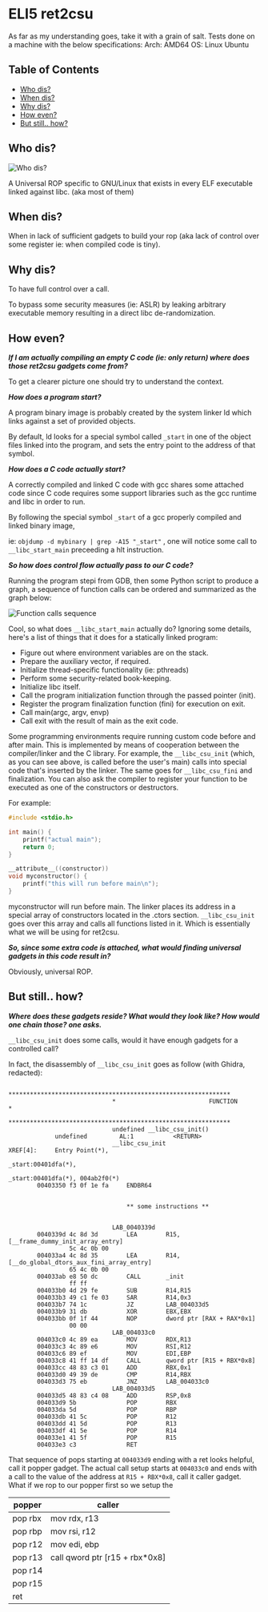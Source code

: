 # ELI5 ret2csu 

As far as my understanding goes, take it with a grain of salt.
Tests done on a machine with the below specifications:
Arch: AMD64
OS: Linux Ubuntu

<div id="table-of-contents">
<h2>Table of Contents</h2>
<div id="text-table-of-contents">
<ul>
<li><a href="#sec-1">Who dis?</a></li>
<li><a href="#sec-2">When dis?</a></li>
<li><a href="#sec-3">Why dis?</a></li>
<li><a href="#sec-4">How even?</a></li>
<li><a href="#sec-5">But still.. how?</a></li>
</ul>
</div>
</div>


## Who dis?<a id="sec-1" name="sec-1"></a>

![Who dis?][whodis]

A Universal ROP specific to GNU/Linux that exists in every ELF executable linked against libc. (aka most of them)


## When dis?<a id="sec-2" name="sec-2"></a>

When in lack of sufficient gadgets to build your rop (aka lack of control over some register ie: when compiled code is tiny).


## Why dis?<a id="sec-3" name="sec-3"></a>

To have full control over a call.

To bypass some security measures (ie: ASLR) by leaking arbitrary executable memory resulting in a direct libc de-randomization.

## How even?<a id="sec-4" name="sec-4"></a>

***If I am actually compiling an empty C code (ie: only return) where does those ret2csu gadgets come from?***

To get a clearer picture one should try to understand the context. 


***How does a program start?***

A program binary image is probably created by the system linker ld which links against a set of provided objects.

By default, ld looks for a special symbol called `_start` in one of the object files linked into the program, and sets the entry point to the address of that symbol.


***How does a C code actually start?***

A correctly compiled and linked C code with gcc shares some attached code since C code requires some support libraries such as the gcc runtime and libc in order to run.

By following the special symbol `_start` of a gcc properly compiled and linked binary image, 

ie: `objdump -d mybinary | grep -A15 "_start"` , one will notice some call to `__libc_start_main` preceeding a hlt instruction.


***So how does control flow actually pass to our C code?***

Running the program stepi from GDB, then some Python script to produce a graph, a sequence of function calls can be ordered and summarized as the graph below:

![Function calls sequence][calls]


Cool, so what does `__libc_start_main` actually do? Ignoring some details, here's a list of things that it does for a statically linked program:

<ul>
<li>Figure out where environment variables are on the stack.</li>
<li>Prepare the auxiliary vector, if required.</li>
<li>Initialize thread-specific functionality (ie: pthreads)</li>
<li>Perform some security-related book-keeping.</li>
<li>Initialize libc itself.</li>
<li>Call the program initialization function through the passed pointer (init).</li>
<li>Register the program finalization function (fini) for execution on exit.</li>
<li>Call main(argc, argv, envp)</li>
<li>Call exit with the result of main as the exit code.</li>
</ul>

Some programming environments require running custom code before and after main.
This is implemented by means of cooperation between the compiler/linker and the C library.
For example, the `__libc_csu_init` (which, as you can see above, is called before the user's main) calls into special code that's inserted by the linker. 
The same goes for `__libc_csu_fini` and finalization.
You can also ask the compiler to register your function to be executed as one of the constructors or destructors. 

For example:


```c
#include <stdio.h>

int main() {
    printf("actual main");
    return 0;
}

__attribute__((constructor))
void myconstructor() {
    printf("this will run before main\n");
}
```

myconstructor will run before main. The linker places its address in a special array of constructors located in the .ctors section. 
`__libc_csu_init` goes over this array and calls all functions listed in it. Which is essentially what we will be using for ret2csu.

***So, since some extra code is attached, what would finding universal gadgets in this code result in?***

Obviously, universal ROP.

## But still.. how?<a id="sec-5" name="sec-5"></a>

***Where does these gadgets reside? What would they look like? How would one chain those? one asks.***

`__libc_csu_init` does some calls, would it have enough gadgets for a controlled call?

In fact, the disassembly of `__libc_csu_init` goes as follow (with Ghidra, redacted):

```
                             **************************************************************
                             *                          FUNCTION                          *
                             **************************************************************
                             undefined __libc_csu_init()
             undefined         AL:1           <RETURN>
                             __libc_csu_init                                 XREF[4]:     Entry Point(*), 
                                                                                          _start:00401dfa(*), 
                                                                                          _start:00401dfa(*), 004ab2f0(*)  
        00403350 f3 0f 1e fa     ENDBR64


								 ** some instructions **


                             LAB_0040339d                                  
        0040339d 4c 8d 3d        LEA        R15,[__frame_dummy_init_array_entry]
                 5c 4c 0b 00
        004033a4 4c 8d 35        LEA        R14,[__do_global_dtors_aux_fini_array_entry]
                 65 4c 0b 00
        004033ab e8 50 dc        CALL       _init
                 ff ff
        004033b0 4d 29 fe        SUB        R14,R15
        004033b3 49 c1 fe 03     SAR        R14,0x3
        004033b7 74 1c           JZ         LAB_004033d5
        004033b9 31 db           XOR        EBX,EBX
        004033bb 0f 1f 44        NOP        dword ptr [RAX + RAX*0x1]
                 00 00
                             LAB_004033c0                                    
        004033c0 4c 89 ea        MOV        RDX,R13
        004033c3 4c 89 e6        MOV        RSI,R12
        004033c6 89 ef           MOV        EDI,EBP
        004033c8 41 ff 14 df     CALL       qword ptr [R15 + RBX*0x8]
        004033cc 48 83 c3 01     ADD        RBX,0x1
        004033d0 49 39 de        CMP        R14,RBX
        004033d3 75 eb           JNZ        LAB_004033c0
                             LAB_004033d5                         
        004033d5 48 83 c4 08     ADD        RSP,0x8
        004033d9 5b              POP        RBX
        004033da 5d              POP        RBP
        004033db 41 5c           POP        R12
        004033dd 41 5d           POP        R13
        004033df 41 5e           POP        R14
        004033e1 41 5f           POP        R15
        004033e3 c3              RET

  ```

That sequence of pops starting at `004033d9` ending with a ret looks helpful, call it popper gadget.
The actual call setup starts at `004033c0` and ends with a call to the value of the address at `R15 + RBX*0x8`, call it caller gadget.
What if we rop to our popper first so we setup the 


|    popper   |    caller         |
| ----------- | ----------------- |
| pop rbx     | mov    rdx, r13   |
| pop rbp     | mov    rsi, r12   |
| pop r12     | mov    edi, ebp   |
| pop r13     | call qword ptr [r15 + rbx*0x8] |
| pop r14     | 
| pop r15     |
| ret         |





[whodis]: https://raw.githubusercontent.com/kaftejiman/pwn/main/ret2csu/whodis.jpeg 
[calls]: https://raw.githubusercontent.com/kaftejiman/pwn/main/ret2csu/call_seq.png